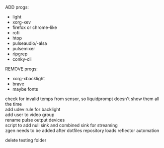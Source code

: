 ADD progs:
- light 
- xorg-xev
- firefox or chrome-like
- rofi
- htop
- pulseaudio/-alsa
- pulsemixer
- ripgrep
- conky-cli

REMOVE progs:  
- xorg-xbacklight
- brave
- maybe fonts

check for invalid temps from sensor, so liquidprompt doesn't show them all the time  
add udev rule for backlight  
add user to video group  
rename pulse output devices  
script to add null sink and combined sink for streaming  
zgen needs to be added after dotfiles repository loads
reflector automation


delete testing folder
